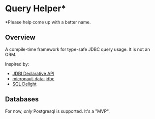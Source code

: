 # Query Helper*

*Please help come up with a better name.

## Overview

A compile-time framework for type-safe JDBC query usage. It is not an ORM.

Inspired by:
* [JDBI Declarative API](https://jdbi.org/#_declarative_api)
* [micronaut-data-jdbc](https://micronaut-projects.github.io/micronaut-data/latest/guide/#dbc)
* [SQL Delight](https://github.com/cashapp/sqldelight)

## Databases

For now, _only_ Postgresql is supported. It's a "MVP".